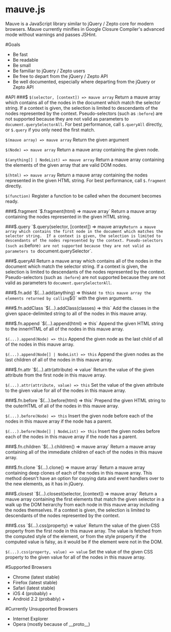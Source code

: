 mauve.js
=====

Mauve is a JavaScript library similar to jQuery / Zepto core for modern browsers.
Mauve currently minifies in Google Closure Compiler's advanced mode without warnings and passes JSHint.

#Goals

- Be fast
- Be readable
- Be small
- Be familiar to jQuery / Zepto users
- Be free to depart from the jQuery / Zepto API
- Be well documented, especially where departing from the jQuery or Zepto API

#API
###$
`$(selector, [context]) => mauve array`
Return a mauve array which contains all of the nodes in the document which match the selector string. 
If a context is given, the selection is limited to descendants of the nodes represented by the context.
Pseudo-selectors (such as `:before`) are not supported because they are not valid as parameters to `document.querySelectorAll`.
For best performance, call `$.queryAll` directly, or `$.query` if you only need the first match.

`$(mauve array) => mauve array`
Return the given argument

`$(Node) => mauve array`
Return a mauve array containing the given node.

`$(anything[] | NodeList) => mauve array`
Return a mauve array containing the elements of the given array that are valid DOM nodes.

`$(html) => mauve array`
Return a mauve array containing the nodes represented in the given HTML string.
For best performance, call `$.fragment` directly.

`$(function)`
Register a function to be called when the document becomes ready.

###$.fragment
`$.fragment(html) => mauve array`
Return a mauve array containing the nodes represented in the given HTML string.

###$.query
`$.query(selector, [context]) => mauve array`
Return a mauve array which contains the first node in the document which matches the selector string. 
If a context is given, the selection is limited to descendants of the nodes represented by the context.
Pseudo-selectors (such as `:before`) are not supported because they are not valid as parameters to `document.querySelector`.

###$.queryAll
Return a mauve array which contains all of the nodes in the document which match the selector string. 
If a context is given, the selection is limited to descendants of the nodes represented by the context.
Pseudo-selectors (such as `:before`) are not supported because they are not valid as parameters to `document.querySelectorAll`.

###$.fn.add
`$(...).add(anything) => this`
Add to this mauve array the elements returned by calling `$()` with the given arguments.

###$.fn.addClass
`$(...).addClass(classes) => this`
Add the classes in the given space-delimited string to all of the nodes in this mauve array.

###$.fn.append
`$(...).append(html) => this`
Append the given HTML string to the innerHTML of all of the nodes in this mauve array.

`$(...).append(Node) => this`
Append the given node as the last child of all of the nodes in this mauve array.

`$(...).append(Node[] | NodeList) => this`
Append the given nodes as the last children of all of the nodes in this mauve array.

###$.fn.attr
`$(...).attr(attribute) => value`
Return the value of the given attribute from the first node in this mauve array.

`$(...).attr(attribute, value) => this`
Set the value of the given attribute to the given value for all of the nodes in this mauve array.

###$.fn.before
`$(...).before(html) => this`
Prepend the given HTML string to the outerHTML of all of the nodes in this mauve array.

`$(...).before(Node) => this`
Insert the given node before each of the nodes in this mauve array if the node has a parent.

`$(...).before(Node[] | NodeList) => this`
Insert the given nodes before each of the nodes in this mauve array if the node has a parent.

###$.fn.children
`$(...).children() => mauve array`
Return a mauve array containing all of the immediate children of each of the nodes in this mauve array.

###$.fn.clone
`$(...).clone() => mauve array`
Return a mauve array containing deep clones of each of the nodes in this mauve array.
This method doesn't have an option for copying data and event handlers over to the new elements, as it has in jQuery.

###$.closest
`$(...).closest(selector, [context]) => mauve array`
Return a mauve array containing the first elements that match the given selector in a walk up the DOM heirarchy from each node in this mauve array including the nodes themselves.
If a context is given, the selection is limited to descendants of the nodes represented by the context.

###$.css
`$(...).css(property) => value`
Return the value of the given CSS property from the first node in this mauve array. The value is fetched from the computed style of the element, or from the style property if the computed value is falsy, as it would be if the element were not in the DOM.

`$(...).css(property, value) => value`
Set the value of the given CSS property to the given value for all of the nodes in this mauve array.

#Supported Browsers

- Chrome (latest stable)
- Firefox (latest stable)
- Safari (latest stable)
- iOS 4 (probably) +
- Android 2.2 (probably) +

#Currently Unsupported Browsers

- Internet Explorer
- Opera (mostly because of \_\_proto\_\_)